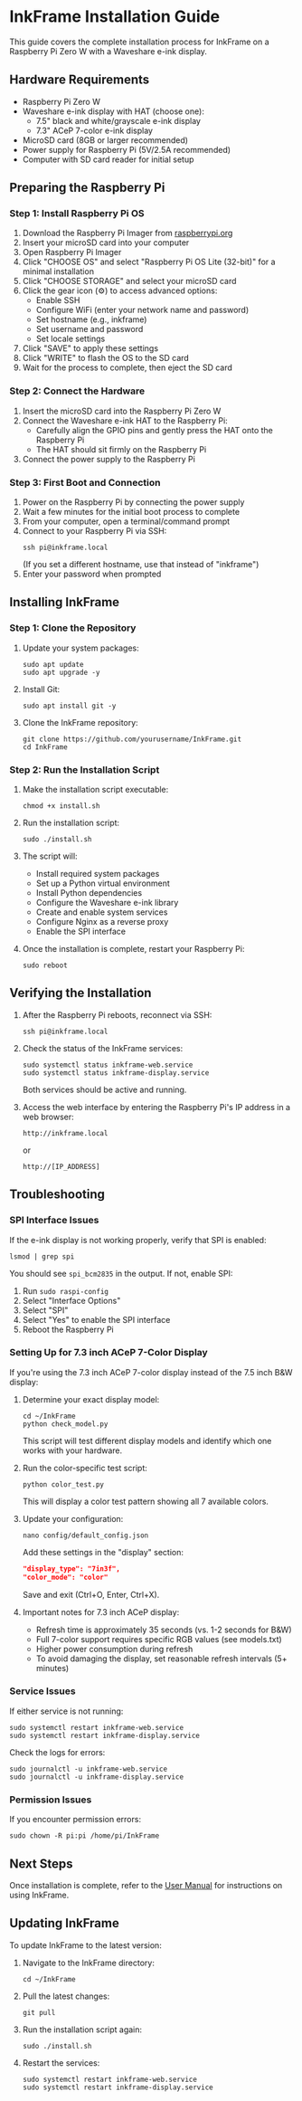 # InkFrame Installation Guide

This guide covers the complete installation process for InkFrame on a Raspberry Pi Zero W with a Waveshare e-ink display.

## Hardware Requirements

- Raspberry Pi Zero W
- Waveshare e-ink display with HAT (choose one):
  - 7.5" black and white/grayscale e-ink display
  - 7.3" ACeP 7-color e-ink display
- MicroSD card (8GB or larger recommended)
- Power supply for Raspberry Pi (5V/2.5A recommended)
- Computer with SD card reader for initial setup

## Preparing the Raspberry Pi

### Step 1: Install Raspberry Pi OS

1. Download the Raspberry Pi Imager from [raspberrypi.org](https://www.raspberrypi.org/software/)
2. Insert your microSD card into your computer
3. Open Raspberry Pi Imager
4. Click "CHOOSE OS" and select "Raspberry Pi OS Lite (32-bit)" for a minimal installation
5. Click "CHOOSE STORAGE" and select your microSD card
6. Click the gear icon (⚙️) to access advanced options:
   - Enable SSH
   - Configure WiFi (enter your network name and password)
   - Set hostname (e.g., inkframe)
   - Set username and password
   - Set locale settings
7. Click "SAVE" to apply these settings
8. Click "WRITE" to flash the OS to the SD card
9. Wait for the process to complete, then eject the SD card

### Step 2: Connect the Hardware

1. Insert the microSD card into the Raspberry Pi Zero W
2. Connect the Waveshare e-ink HAT to the Raspberry Pi:
   - Carefully align the GPIO pins and gently press the HAT onto the Raspberry Pi
   - The HAT should sit firmly on the Raspberry Pi
3. Connect the power supply to the Raspberry Pi

### Step 3: First Boot and Connection

1. Power on the Raspberry Pi by connecting the power supply
2. Wait a few minutes for the initial boot process to complete
3. From your computer, open a terminal/command prompt
4. Connect to your Raspberry Pi via SSH:
   ```
   ssh pi@inkframe.local
   ```
   (If you set a different hostname, use that instead of "inkframe")
5. Enter your password when prompted

## Installing InkFrame

### Step 1: Clone the Repository

1. Update your system packages:
   ```
   sudo apt update
   sudo apt upgrade -y
   ```

2. Install Git:
   ```
   sudo apt install git -y
   ```

3. Clone the InkFrame repository:
   ```
   git clone https://github.com/yourusername/InkFrame.git
   cd InkFrame
   ```

### Step 2: Run the Installation Script

1. Make the installation script executable:
   ```
   chmod +x install.sh
   ```

2. Run the installation script:
   ```
   sudo ./install.sh
   ```

3. The script will:
   - Install required system packages
   - Set up a Python virtual environment
   - Install Python dependencies
   - Configure the Waveshare e-ink library
   - Create and enable system services
   - Configure Nginx as a reverse proxy
   - Enable the SPI interface

4. Once the installation is complete, restart your Raspberry Pi:
   ```
   sudo reboot
   ```

## Verifying the Installation

1. After the Raspberry Pi reboots, reconnect via SSH:
   ```
   ssh pi@inkframe.local
   ```

2. Check the status of the InkFrame services:
   ```
   sudo systemctl status inkframe-web.service
   sudo systemctl status inkframe-display.service
   ```

   Both services should be active and running.

3. Access the web interface by entering the Raspberry Pi's IP address in a web browser:
   ```
   http://inkframe.local
   ```
   or
   ```
   http://[IP_ADDRESS]
   ```

## Troubleshooting

### SPI Interface Issues

If the e-ink display is not working properly, verify that SPI is enabled:

```
lsmod | grep spi
```

You should see `spi_bcm2835` in the output. If not, enable SPI:

1. Run `sudo raspi-config`
2. Select "Interface Options"
3. Select "SPI"
4. Select "Yes" to enable the SPI interface
5. Reboot the Raspberry Pi

### Setting Up for 7.3 inch ACeP 7-Color Display

If you're using the 7.3 inch ACeP 7-color display instead of the 7.5 inch B&W display:

1. Determine your exact display model:
   ```
   cd ~/InkFrame
   python check_model.py
   ```
   This script will test different display models and identify which one works with your hardware.

2. Run the color-specific test script:
   ```
   python color_test.py
   ```
   This will display a color test pattern showing all 7 available colors.

3. Update your configuration:
   ```
   nano config/default_config.json
   ```
   
   Add these settings in the "display" section:
   ```json
   "display_type": "7in3f",
   "color_mode": "color"
   ```
   
   Save and exit (Ctrl+O, Enter, Ctrl+X).

4. Important notes for 7.3 inch ACeP display:
   - Refresh time is approximately 35 seconds (vs. 1-2 seconds for B&W)
   - Full 7-color support requires specific RGB values (see models.txt)
   - Higher power consumption during refresh
   - To avoid damaging the display, set reasonable refresh intervals (5+ minutes)

### Service Issues

If either service is not running:

```
sudo systemctl restart inkframe-web.service
sudo systemctl restart inkframe-display.service
```

Check the logs for errors:

```
sudo journalctl -u inkframe-web.service
sudo journalctl -u inkframe-display.service
```

### Permission Issues

If you encounter permission errors:

```
sudo chown -R pi:pi /home/pi/InkFrame
```

## Next Steps

Once installation is complete, refer to the [User Manual](user_manual.md) for instructions on using InkFrame.

## Updating InkFrame

To update InkFrame to the latest version:

1. Navigate to the InkFrame directory:
   ```
   cd ~/InkFrame
   ```

2. Pull the latest changes:
   ```
   git pull
   ```

3. Run the installation script again:
   ```
   sudo ./install.sh
   ```

4. Restart the services:
   ```
   sudo systemctl restart inkframe-web.service
   sudo systemctl restart inkframe-display.service
   ```